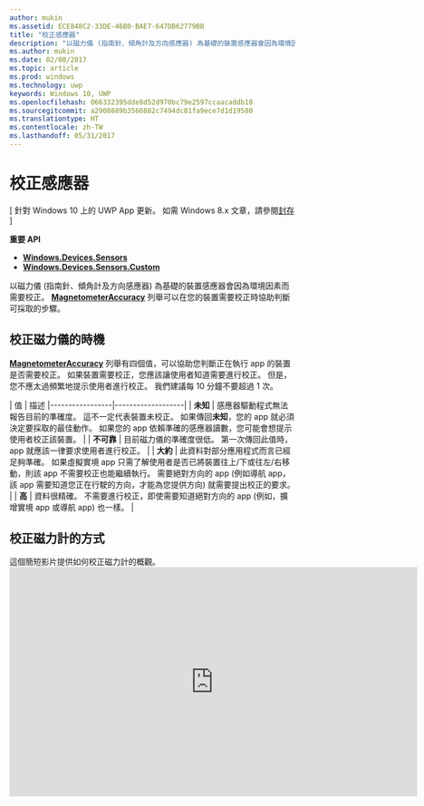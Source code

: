 ```yaml
---
author: mukin
ms.assetid: ECE848C2-33DE-46B0-BAE7-647DB62779BB
title: "校正感應器"
description: "以磁力儀 (指南針、傾角計及方向感應器) 為基礎的裝置感應器會因為環境因素而需要校正。"
ms.author: mukin
ms.date: 02/08/2017
ms.topic: article
ms.prod: windows
ms.technology: uwp
keywords: Windows 10, UWP
ms.openlocfilehash: 066332395dde8d52d970bc79e2597ccaacaddb18
ms.sourcegitcommit: a2908889b3566882c7494dc81fa9ece7d1d19580
ms.translationtype: HT
ms.contentlocale: zh-TW
ms.lasthandoff: 05/31/2017
---
```

# <a name="calibrate-sensors"></a>校正感應器

\[ 針對 Windows 10 上的 UWP App 更新。 如需 Windows 8.x 文章，請參閱[封存](http://go.microsoft.com/fwlink/p/?linkid=619132) \]

**重要 API**

-   [**Windows.Devices.Sensors**](https://msdn.microsoft.com/library/windows/apps/BR206408)
-   [**Windows.Devices.Sensors.Custom**](https://msdn.microsoft.com/library/windows/apps/Dn895032)

以磁力儀 (指南針、傾角計及方向感應器) 為基礎的裝置感應器會因為環境因素而需要校正。 [**MagnetometerAccuracy**](https://msdn.microsoft.com/library/windows/apps/Dn297552) 列舉可以在您的裝置需要校正時協助判斷可採取的步驟。

## <a name="when-to-calibrate-the-magnetometer"></a>校正磁力儀的時機

[**MagnetometerAccuracy**](https://msdn.microsoft.com/library/windows/apps/Dn297552) 列舉有四個值，可以協助您判斷正在執行 app 的裝置是否需要校正。 如果裝置需要校正，您應該讓使用者知道需要進行校正。 但是，您不應太過頻繁地提示使用者進行校正。 我們建議每 10 分鐘不要超過 1 次。

| 值           | 描述                                                                                                                                                      |-----------------|-------------------|                                                                                                                                              | **未知**     | 感應器驅動程式無法報告目前的準確度。 這不一定代表裝置未校正。 如果傳回**未知**，您的 app 就必須決定要採取的最佳動作。 如果您的 app 依賴準確的感應器讀數，您可能會想提示使用者校正該裝置。 | | **不可靠** | 目前磁力儀的準確度很低。 第一次傳回此值時，app 就應該一律要求使用者進行校正。 | | **大約** | 此資料對部分應用程式而言已經足夠準確。 如果虛擬實境 app 只需了解使用者是否已將裝置往上/下或往左/右移動，則該 app 不需要校正也能繼續執行。 需要絕對方向的 app (例如導航 app，該 app 需要知道您正在行駛的方向，才能為您提供方向) 就需要提出校正的要求。 | | **高** | 資料很精確。 不需要進行校正，即使需要知道絕對方向的 app (例如，擴增實境 app 或導航 app) 也一樣。 |

## <a name="how-to-calibrate-the-magnetometer"></a>校正磁力計的方式

這個簡短影片提供如何校正磁力計的概觀。<iframe src="https://hubs-video.ssl.catalog.video.msn.com/embed/727bd0e3-9116-49c3-8af6-0b4339324b71/IA?csid=ux-en-us&MsnPlayerLeadsWith=html&PlaybackMode=Inline&MsnPlayerDisplayShareBar=false&MsnPlayerDisplayInfoButton=false&iframe=true&QualityOverride=HD" width="720" height="405" allowFullScreen="true" frameBorder="0" scrolling="no">開發人員短片：感應器校正</iframe>
